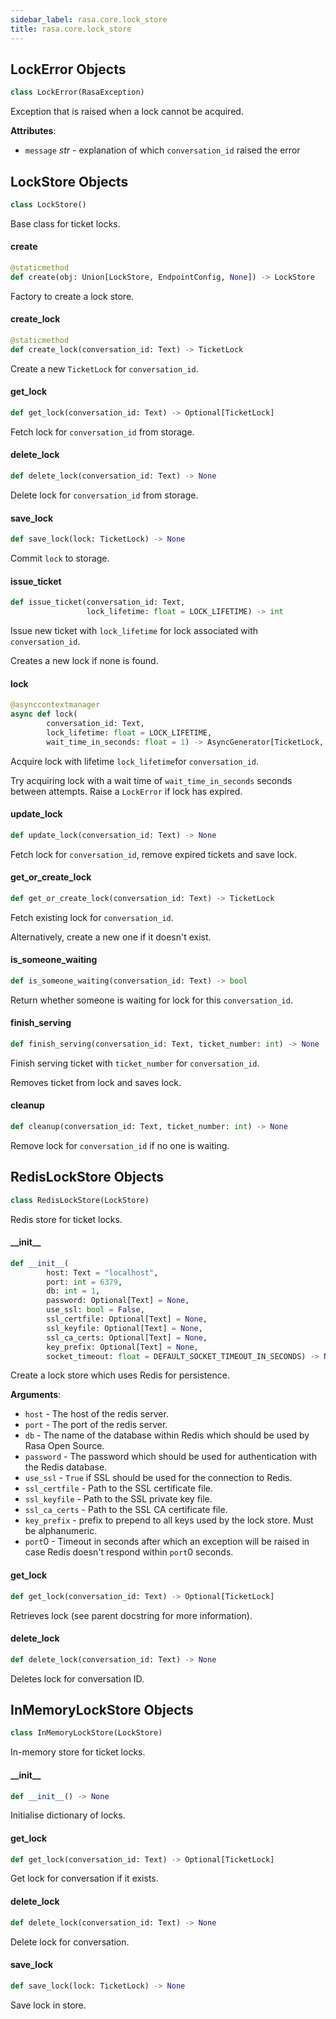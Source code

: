```yaml
---
sidebar_label: rasa.core.lock_store
title: rasa.core.lock_store
---
```

## LockError Objects

```python
class LockError(RasaException)
```

Exception that is raised when a lock cannot be acquired.

**Attributes**:

- `message` _str_ - explanation of which `conversation_id` raised the error

## LockStore Objects

```python
class LockStore()
```

Base class for ticket locks.

#### create

```python
@staticmethod
def create(obj: Union[LockStore, EndpointConfig, None]) -> LockStore
```

Factory to create a lock store.

#### create\_lock

```python
@staticmethod
def create_lock(conversation_id: Text) -> TicketLock
```

Create a new `TicketLock` for `conversation_id`.

#### get\_lock

```python
def get_lock(conversation_id: Text) -> Optional[TicketLock]
```

Fetch lock for `conversation_id` from storage.

#### delete\_lock

```python
def delete_lock(conversation_id: Text) -> None
```

Delete lock for `conversation_id` from storage.

#### save\_lock

```python
def save_lock(lock: TicketLock) -> None
```

Commit `lock` to storage.

#### issue\_ticket

```python
def issue_ticket(conversation_id: Text,
                 lock_lifetime: float = LOCK_LIFETIME) -> int
```

Issue new ticket with `lock_lifetime` for lock associated with
`conversation_id`.

Creates a new lock if none is found.

#### lock

```python
@asynccontextmanager
async def lock(
        conversation_id: Text,
        lock_lifetime: float = LOCK_LIFETIME,
        wait_time_in_seconds: float = 1) -> AsyncGenerator[TicketLock, None]
```

Acquire lock with lifetime `lock_lifetime`for `conversation_id`.

Try acquiring lock with a wait time of `wait_time_in_seconds` seconds
between attempts. Raise a `LockError` if lock has expired.

#### update\_lock

```python
def update_lock(conversation_id: Text) -> None
```

Fetch lock for `conversation_id`, remove expired tickets and save lock.

#### get\_or\_create\_lock

```python
def get_or_create_lock(conversation_id: Text) -> TicketLock
```

Fetch existing lock for `conversation_id`.

Alternatively, create a new one if it doesn&#x27;t exist.

#### is\_someone\_waiting

```python
def is_someone_waiting(conversation_id: Text) -> bool
```

Return whether someone is waiting for lock for this `conversation_id`.

#### finish\_serving

```python
def finish_serving(conversation_id: Text, ticket_number: int) -> None
```

Finish serving ticket with `ticket_number` for `conversation_id`.

Removes ticket from lock and saves lock.

#### cleanup

```python
def cleanup(conversation_id: Text, ticket_number: int) -> None
```

Remove lock for `conversation_id` if no one is waiting.

## RedisLockStore Objects

```python
class RedisLockStore(LockStore)
```

Redis store for ticket locks.

#### \_\_init\_\_

```python
def __init__(
        host: Text = "localhost",
        port: int = 6379,
        db: int = 1,
        password: Optional[Text] = None,
        use_ssl: bool = False,
        ssl_certfile: Optional[Text] = None,
        ssl_keyfile: Optional[Text] = None,
        ssl_ca_certs: Optional[Text] = None,
        key_prefix: Optional[Text] = None,
        socket_timeout: float = DEFAULT_SOCKET_TIMEOUT_IN_SECONDS) -> None
```

Create a lock store which uses Redis for persistence.

**Arguments**:

- `host` - The host of the redis server.
- `port` - The port of the redis server.
- `db` - The name of the database within Redis which should be used by Rasa
  Open Source.
- `password` - The password which should be used for authentication with the
  Redis database.
- `use_ssl` - `True` if SSL should be used for the connection to Redis.
- `ssl_certfile` - Path to the SSL certificate file.
- `ssl_keyfile` - Path to the SSL private key file.
- `ssl_ca_certs` - Path to the SSL CA certificate file.
- `key_prefix` - prefix to prepend to all keys used by the lock store. Must be
  alphanumeric.
- `port`0 - Timeout in seconds after which an exception will be raised
  in case Redis doesn&#x27;t respond within `port`0 seconds.

#### get\_lock

```python
def get_lock(conversation_id: Text) -> Optional[TicketLock]
```

Retrieves lock (see parent docstring for more information).

#### delete\_lock

```python
def delete_lock(conversation_id: Text) -> None
```

Deletes lock for conversation ID.

## InMemoryLockStore Objects

```python
class InMemoryLockStore(LockStore)
```

In-memory store for ticket locks.

#### \_\_init\_\_

```python
def __init__() -> None
```

Initialise dictionary of locks.

#### get\_lock

```python
def get_lock(conversation_id: Text) -> Optional[TicketLock]
```

Get lock for conversation if it exists.

#### delete\_lock

```python
def delete_lock(conversation_id: Text) -> None
```

Delete lock for conversation.

#### save\_lock

```python
def save_lock(lock: TicketLock) -> None
```

Save lock in store.

